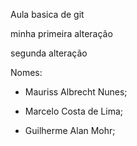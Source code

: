 Aula basica de git

minha primeira alteração

segunda alteração

Nomes:

- Mauriss Albrecht Nunes;

- Marcelo Costa de Lima;

- Guilherme Alan Mohr;
